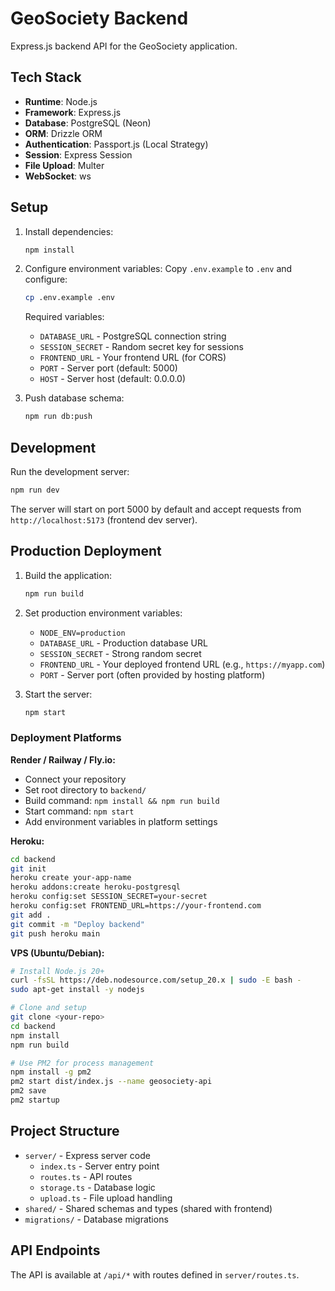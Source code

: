 # GeoSociety Backend

Express.js backend API for the GeoSociety application.

## Tech Stack

- **Runtime**: Node.js
- **Framework**: Express.js
- **Database**: PostgreSQL (Neon)
- **ORM**: Drizzle ORM
- **Authentication**: Passport.js (Local Strategy)
- **Session**: Express Session
- **File Upload**: Multer
- **WebSocket**: ws

## Setup

1. Install dependencies:
   ```bash
   npm install
   ```

2. Configure environment variables:
   Copy `.env.example` to `.env` and configure:
   ```bash
   cp .env.example .env
   ```

   Required variables:
   - `DATABASE_URL` - PostgreSQL connection string
   - `SESSION_SECRET` - Random secret key for sessions
   - `FRONTEND_URL` - Your frontend URL (for CORS)
   - `PORT` - Server port (default: 5000)
   - `HOST` - Server host (default: 0.0.0.0)

3. Push database schema:
   ```bash
   npm run db:push
   ```

## Development

Run the development server:
```bash
npm run dev
```

The server will start on port 5000 by default and accept requests from `http://localhost:5173` (frontend dev server).

## Production Deployment

1. Build the application:
   ```bash
   npm run build
   ```

2. Set production environment variables:
   - `NODE_ENV=production`
   - `DATABASE_URL` - Production database URL
   - `SESSION_SECRET` - Strong random secret
   - `FRONTEND_URL` - Your deployed frontend URL (e.g., `https://myapp.com`)
   - `PORT` - Server port (often provided by hosting platform)

3. Start the server:
   ```bash
   npm start
   ```

### Deployment Platforms

**Render / Railway / Fly.io:**
- Connect your repository
- Set root directory to `backend/`
- Build command: `npm install && npm run build`
- Start command: `npm start`
- Add environment variables in platform settings

**Heroku:**
```bash
cd backend
git init
heroku create your-app-name
heroku addons:create heroku-postgresql
heroku config:set SESSION_SECRET=your-secret
heroku config:set FRONTEND_URL=https://your-frontend.com
git add .
git commit -m "Deploy backend"
git push heroku main
```

**VPS (Ubuntu/Debian):**
```bash
# Install Node.js 20+
curl -fsSL https://deb.nodesource.com/setup_20.x | sudo -E bash -
sudo apt-get install -y nodejs

# Clone and setup
git clone <your-repo>
cd backend
npm install
npm run build

# Use PM2 for process management
npm install -g pm2
pm2 start dist/index.js --name geosociety-api
pm2 save
pm2 startup
```

## Project Structure

- `server/` - Express server code
  - `index.ts` - Server entry point
  - `routes.ts` - API routes
  - `storage.ts` - Database logic
  - `upload.ts` - File upload handling
- `shared/` - Shared schemas and types (shared with frontend)
- `migrations/` - Database migrations

## API Endpoints

The API is available at `/api/*` with routes defined in `server/routes.ts`.
